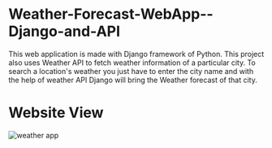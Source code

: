 # Weather-Forecast-WebApp--Django-and-API

This web application is made with Django framework of Python. This project also uses Weather API to fetch weather information of a particular city.
To search a location's weather you just have to enter the city name and with the help of weather API Django will bring the Weather forecast of that city.

# Website View

![weather app](https://user-images.githubusercontent.com/93644973/232545049-405ab365-2d36-4238-8b8d-03816c1301f5.jpg)
